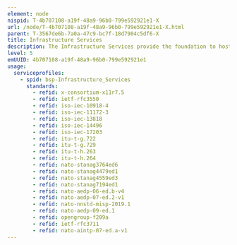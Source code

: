 ```yaml
---
element: node
nispid: T-4b707108-a19f-48a9-96b0-799e592921e1-X
url: /node/T-4b707108-a19f-48a9-96b0-799e592921e1-X.html
parent: T-3567de6b-7a0a-47c9-bc7f-18d7904c5df6-X
title: Infrastructure Services
description: The Infrastructure Services provide the foundation to host infrastructure services in a distributed and/or federated environment in support of NATO operations and exercises. They include computing, storage and high-level networking services that can be used as the basis for data centre or cloud computing implementations. Infrastructure Services in this taxonomy are aligned with "Infrastructure as a Service" (IaaS) concepts that are used and promoted by industry today as part of their Cloud Computing developments.
level: 5
emUUID: 4b707108-a19f-48a9-96b0-799e592921e1
usage:
  serviceprofiles:
    - spid: bsp-Infrastructure_Services
      standards:
        - refid: x-consortium-x11r7.5
        - refid: ietf-rfc3550
        - refid: iso-iec-10918-4
        - refid: iso-iec-11172-3
        - refid: iso-iec-13818
        - refid: iso-iec-14496
        - refid: iso-iec-17203
        - refid: itu-t-g.722
        - refid: itu-t-g.729
        - refid: itu-t-h.263
        - refid: itu-t-h.264
        - refid: nato-stanag3764ed6
        - refid: nato-stanag4479ed1
        - refid: nato-stanag4559ed3
        - refid: nato-stanag7194ed1
        - refid: nato-aedp-06-ed.b-v4
        - refid: nato-aedp-07-ed.2-v1
        - refid: nato-nnstd-misp-2019.1
        - refid: nato-aedp-09-ed.1
        - refid: opengroup-f209a
        - refid: ietf-rfc3711
        - refid: nato-aintp-07-ed.a-v1
---
```

